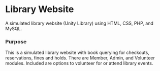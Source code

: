 # Library Website
A simulated library website (Unity Library) using HTML, CSS, PHP, and MySQL.

### Purpose
This is a simulated library website with book querying for checkouts, reservations, fines and holds. There are Member, Admin, and Volunteer modules. Included are options to volunteer for or attend library events.
